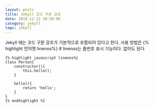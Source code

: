 ```yaml
---
layout: posts
title: Jekyll 코드 구문 강조
date: 2018-12-12 10:30:00
category: jekyll
tags: jekyll
---
```


Jekyll 에는 코드 구문 강조가 기본적으로 포함되어 있다고 한다.
사용 방법은 {% highlight 언어명 linenos%} # linenos는 줄번호 표시 기능이다. 없어도 된다.
```
{% highlight javascript linenos%}
class Person{
	constructor(){
    	this.hello();
    }
    
    hello(){
    	return 'hello';
    }
}
{% endhighlight %}
```